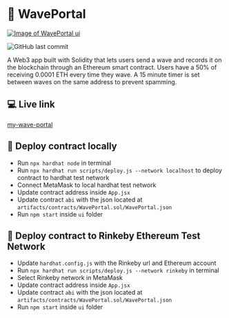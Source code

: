 # :wave: WavePortal

[![Image of WavePortal ui](https://i.postimg.cc/NFz1LBNK/Screenshot-2022-04-30-at-00-01-45.png)](https://postimg.cc/4HpKSkRG)

![GitHub last commit](https://img.shields.io/github/last-commit/xanderbylo/my-wave-portal) 

 A Web3 app built with Solidity that lets users send a wave and records it on the blockchain through an Ethereum smart contract. Users have a 50% of receiving 0.0001 ETH every time they wave. A 15 minute timer is set between waves on the same address to prevent spamming.

 ## :computer: Live link

[my-wave-portal](https://waveportal.xanderbylo.repl.co/)

## :floppy_disk: Deploy contract locally

- Run `npx hardhat node` in terminal
- Run `npx hardhat run scripts/deploy.js --network localhost` to deploy contract to hardhat test network
- Connect MetaMask to local hardhat test network
- Update contract address inside `App.jsx`
- Update contract `abi` with the json located at `artifacts/contracts/WavePortal.sol/WavePortal.json`
- Run `npm start` inside `ui` folder

## :minidisc: Deploy contract to Rinkeby Ethereum Test Network

- Update `hardhat.config.js` with the Rinkeby url and Ethereum account
- Run `npx hardhat run scripts/deploy.js --network rinkeby` in terminal
- Select Rinkeby network in MetaMask
- Update contract address inside `App.jsx`
- Update contract `abi` with the json located at `artifacts/contracts/WavePortal.sol/WavePortal.json`
- Run `npm start` inside `ui` folder